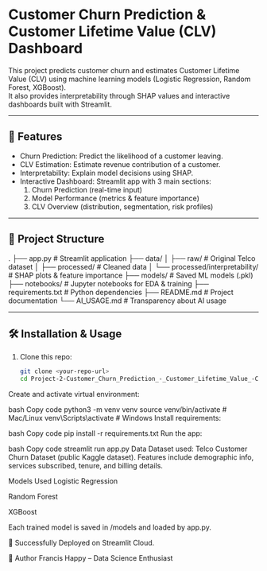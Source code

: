 # Customer Churn Prediction & Customer Lifetime Value (CLV) Dashboard


This project predicts customer churn and estimates Customer Lifetime Value (CLV) using machine learning models (Logistic Regression, Random Forest, XGBoost).  
It also provides interpretability through SHAP values and interactive dashboards built with Streamlit.

---

## 🚀 Features
- Churn Prediction: Predict the likelihood of a customer leaving.
- CLV Estimation: Estimate revenue contribution of a customer.
- Interpretability: Explain model decisions using SHAP.
- Interactive Dashboard: Streamlit app with 3 main sections:
  1. Churn Prediction (real-time input)
  2. Model Performance (metrics & feature importance)
  3. CLV Overview (distribution, segmentation, risk profiles)

---

## 📂 Project Structure
.
├── app.py # Streamlit application
├── data/
│ ├── raw/ # Original Telco dataset
│ ├── processed/ # Cleaned data
│ └── processed/interpretability/ # SHAP plots & feature importance
├── models/ # Saved ML models (.pkl)
├── notebooks/ # Jupyter notebooks for EDA & training
├── requirements.txt # Python dependencies
├── README.md # Project documentation
└── AI_USAGE.md # Transparency about AI usage



---

## 🛠️ Installation & Usage
1. Clone this repo:
   ```bash
   git clone <your-repo-url>
   cd Project-2-Customer_Churn_Prediction_-_Customer_Lifetime_Value_-CLV-
Create and activate virtual environment:

bash
Copy code
python3 -m venv venv
source venv/bin/activate   # Mac/Linux
venv\Scripts\activate      # Windows
Install requirements:

bash
Copy code
pip install -r requirements.txt
Run the app:

bash
Copy code
streamlit run app.py
Data
Dataset used: Telco Customer Churn Dataset (public Kaggle dataset).
Features include demographic info, services subscribed, tenure, and billing details.

Models Used
Logistic Regression

Random Forest

XGBoost

Each trained model is saved in /models and loaded by app.py.


📌 
Successfully Deployed on Streamlit Cloud.


👤 Author
Francis Happy – Data Science Enthusiast